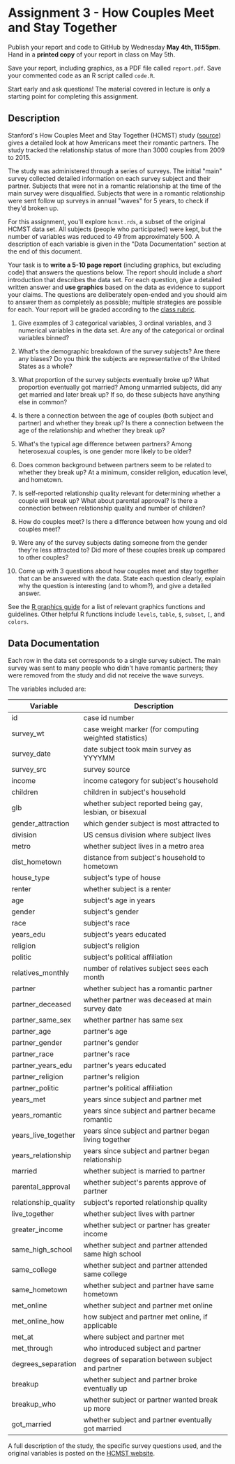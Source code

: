 
# Assignment 3 - How Couples Meet and Stay Together

Publish your report and code to GitHub by Wednesday __May 4th, 11:55pm__. Hand
in a __printed copy__ of your report in class on May 5th.

Save your report, including graphics, as a PDF file called `report.pdf`. Save
your commented code as an R script called `code.R`. 

Start early and ask questions! The material covered in lecture is only a
starting point for completing this assignment.

## Description

Stanford's How Couples Meet and Stay Together (HCMST) study ([source][HCMST])
gives a detailed look at how Americans meet their romantic partners. The study
tracked the relationship status of more than 3000 couples from 2009 to 2015.

[HCMST]: http://data.stanford.edu/hcmst

The study was administered through a series of surveys. The initial "main"
survey collected detailed information on each survey subject and their partner.
Subjects that were not in a romantic relationship at the time of the main
survey were disqualified. Subjects that were in a romantic relationship were
sent follow up surveys in annual "waves" for 5 years, to check if they'd broken
up.

For this assignment, you'll explore `hcmst.rds`, a subset of the original HCMST
data set. All subjects (people who participated) were kept, but the number of
variables was reduced to 49 from approximately 500. A description of each
variable is given in the "Data Documentation" section at the end of this
document.

Your task is to __write a 5-10 page report__ (including graphics, but excluding
code) that answers the questions below. The report should include a _short_
introduction that describes the data set. For each question, give a detailed
written answer and __use graphics__ based on the data as evidence to
support your claims. The questions are deliberately open-ended and you should
aim to answer them as completely as possible; multiple strategies are possible
for each. Your report will be graded according to the [class rubric][rubric].

[rubric]: https://github.com/2016-ucdavis-sts98/notes/blob/master/rubric.pdf

1. Give examples of 3 categorical variables, 3 ordinal variables, and 3
   numerical variables in the data set. Are any of the categorical or ordinal
   variables binned?

2. What's the demographic breakdown of the survey subjects? Are there any
   biases? Do you think the subjects are representative of the United States as
   a whole?

3. What proportion of the survey subjects eventually broke up? What proportion
   eventually got married? Among unmarried subjects, did any get married and
   later break up? If so, do these subjects have anything else in common?

4. Is there a connection between the age of couples (both subject and partner)
   and whether they break up? Is there a connection between the age of the
   relationship and whether they break up?

5. What's the typical age difference between partners? Among heterosexual
   couples, is one gender more likely to be older?

6. Does common background between partners seem to be related to whether they
   break up? At a minimum, consider religion, education level, and hometown.

7. Is self-reported relationship quality relevant for determining whether a
   couple will break up? What about parental approval? Is there a connection
   between relationship quality and number of children?

8. How do couples meet? Is there a difference between how young and old
   couples meet?

9. Were any of the survey subjects dating someone from the gender they're less
   attracted to? Did more of these couples break up compared to other couples?

10. Come up with 3 questions about how couples meet and stay together that can
    be answered with the data. State each question clearly, explain why the
    question is interesting (and to whom?), and give a detailed answer.

See the [R graphics guide][r-graphics] for a list of relevant graphics
functions and guidelines. Other helpful R functions include `levels`, `table`,
`$`, `subset`, `[`, and `colors`.

[r-graphics]: https://github.com/2016-ucdavis-sts98/notes/blob/master/graphics_guide.md

## Data Documentation

Each row in the data set corresponds to a single survey subject. The main
survey was sent to many people who didn't have romantic partners; they were
removed from the study and did not receive the wave surveys.

The variables included are:

Variable             | Description
-------------------- | -----------
id                   | case id number
survey_wt            | case weight marker (for computing weighted statistics)
survey_date          | date subject took main survey as YYYYMM
survey_src           | survey source
income               | income category for subject's household
children             | children in subject's household
glb                  | whether subject reported being gay, lesbian, or bisexual
gender_attraction    | which gender subject is most attracted to
division             | US census division where subject lives
metro                | whether subject lives in a metro area
dist_hometown        | distance from subject's household to hometown
house_type           | subject's type of house
renter               | whether subject is a renter
age                  | subject's age in years
gender               | subject's gender
race                 | subject's race
years_edu            | subject's years educated
religion             | subject's religion
politic              | subject's political affiliation
relatives_monthly    | number of relatives subject sees each month
partner              | whether subject has a romantic partner
partner_deceased     | whether partner was deceased at main survey date
partner_same_sex     | whether partner has same sex
partner_age          | partner's age
partner_gender       | partner's gender
partner_race         | partner's race
partner_years_edu    | partner's years educated
partner_religion     | partner's religion
partner_politic      | partner's political affiliation
years_met            | years since subject and partner met
years_romantic       | years since subject and partner became romantic
years_live_together  | years since subject and partner began living together
years_relationship   | years since subject and partner began relationship
married              | whether subject is married to partner
parental_approval    | whether subject's parents approve of partner
relationship_quality | subject's reported relationship quality
live_together        | whether subject lives with partner
greater_income       | whether subject or partner has greater income
same_high_school     | whether subject and partner attended same high school
same_college         | whether subject and partner attended same college
same_hometown        | whether subject and partner have same hometown
met_online           | whether subject and partner met online
met_online_how       | how subject and partner met online, if applicable
met_at               | where subject and partner met
met_through          | who introduced subject and partner
degrees_separation   | degrees of separation between subject and partner
breakup              | whether subject and partner broke eventually up
breakup_who          | whether subject or partner wanted break up more
got_married          | whether subject and partner eventually got married

A full description of the study, the specific survey questions used, and the
original variables is posted on the [HCMST website][HCMST].
